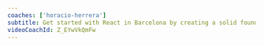 ```yaml
---
coaches: ['horacio-herrera']
subtitle: Get started with React in Barcelona by creating a solid foundation that will help you speed up your career as React developer
videoCoachId: Z_EYwVkQmFw
---
```

